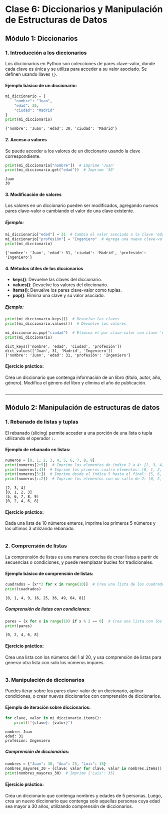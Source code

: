 # Clase 6: Diccionarios y Manipulación de Estructuras de Datos

## Módulo 1: Diccionarios

### 1. Introducción a los diccionarios

Los diccionarios en Python son colecciones de pares clave-valor, donde cada clave es única y se utiliza para acceder a su valor asociado. Se definen usando llaves `{}`.

#### Ejemplo básico de un diccionario:


```python
mi_diccionario = {
    "nombre": "Juan",
    "edad": 30,
    "ciudad": "Madrid"
}
print(mi_diccionario)
```

    {'nombre': 'Juan', 'edad': 30, 'ciudad': 'Madrid'}


#### 2. Acceso a valores

Se puede acceder a los valores de un diccionario usando la clave correspondiente.


```python
print(mi_diccionario["nombre"])  # Imprime 'Juan'
print(mi_diccionario.get("edad"))  # Imprime '30'
```

    Juan
    30


#### 3. Modificación de valores

Los valores en un diccionario pueden ser modificados, agregando nuevos pares clave-valor o cambiando el valor de una clave existente.

##### Ejemplo:


```python
mi_diccionario["edad"] = 31  # Cambia el valor asociado a la clave 'edad'
mi_diccionario["profesión"] = "Ingeniero"  # Agrega una nueva clave-valor
print(mi_diccionario)
```

    {'nombre': 'Juan', 'edad': 31, 'ciudad': 'Madrid', 'profesión': 'Ingeniero'}


#### 4. Métodos útiles de los diccionarios

- **keys()**: Devuelve las claves del diccionario.
- **values()**: Devuelve los valores del diccionario.
- **items()**: Devuelve los pares clave-valor como tuplas.
- **pop()**: Elimina una clave y su valor asociado.

##### Ejemplo:


```python
print(mi_diccionario.keys())  # Devuelve las claves
print(mi_diccionario.values())  # Devuelve los valores

mi_diccionario.pop("ciudad")  # Elimina el par clave-valor con clave 'ciudad'
print(mi_diccionario)
```

    dict_keys(['nombre', 'edad', 'ciudad', 'profesión'])
    dict_values(['Juan', 31, 'Madrid', 'Ingeniero'])
    {'nombre': 'Juan', 'edad': 31, 'profesión': 'Ingeniero'}


#### Ejercicio práctico:

Crea un diccionario que contenga información de un libro (título, autor, año, género). Modifica el género del libro y elimina el año de publicación.


```python

```

---

## Módulo 2: Manipulación de estructuras de datos

### 1. Rebanado de listas y tuplas

El rebanado (slicing) permite acceder a una porción de una lista o tupla utilizando el operador `:`.

#### Ejemplo de rebanado en listas:


```python
numeros = [0, 1, 2, 3, 4, 5, 6, 7, 8, 9]
print(numeros[2:5])  # Imprime los elementos de índice 2 a 4: [2, 3, 4]
print(numeros[:4])  # Imprime los primeros cuatro elementos: [0, 1, 2, 3]
print(numeros[5:])  # Imprime desde el índice 5 hasta el final: [5, 6, 7, 8, 9]
print(numeros[::2])  # Imprime los elementos con un salto de 2: [0, 2, 4, 6, 8]
```

    [2, 3, 4]
    [0, 1, 2, 3]
    [5, 6, 7, 8, 9]
    [0, 2, 4, 6, 8]


#### Ejercicio práctico:

Dada una lista de 10 números enteros, imprime los primeros 5 números y los últimos 3 utilizando rebanado.


```python

```

### 2. Comprensión de listas

La comprensión de listas es una manera concisa de crear listas a partir de secuencias o condiciones, y puede reemplazar bucles for tradicionales.

#### Ejemplo básico de comprensión de listas:


```python
cuadrados = [x**2 for x in range(10)]  # Crea una lista de los cuadrados de 0 a 9
print(cuadrados)
```

    [0, 1, 4, 9, 16, 25, 36, 49, 64, 81]


##### Comprensión de listas con condiciones:


```python
pares = [x for x in range(10) if x % 2 == 0]  # Crea una lista con los números pares
print(pares)
```

    [0, 2, 4, 6, 8]


#### Ejercicio práctico:

Crea una lista con los números del 1 al 20, y usa comprensión de listas para generar otra lista con solo los números impares.


```python

```

### 3. Manipulación de diccionarios

Puedes iterar sobre los pares clave-valor de un diccionario, aplicar condiciones, o crear nuevos diccionarios con comprensión de diccionarios.

#### Ejemplo de iteración sobre diccionarios:


```python
for clave, valor in mi_diccionario.items():
    print(f"{clave}: {valor}")
```

    nombre: Juan
    edad: 31
    profesión: Ingeniero


##### Comprensión de diccionarios:


```python
nombres = {"Juan": 30, "Ana": 25, "Luis": 35}
nombres_mayores_30 = {clave: valor for clave, valor in nombres.items() if valor > 30}
print(nombres_mayores_30)  # Imprime {'Luis': 35}
```

#### Ejercicio práctico:

Crea un diccionario que contenga nombres y edades de 5 personas. Luego, crea un nuevo diccionario que contenga solo aquellas personas cuya edad sea mayor a 30 años, utilizando comprensión de diccionarios.


```python

```
